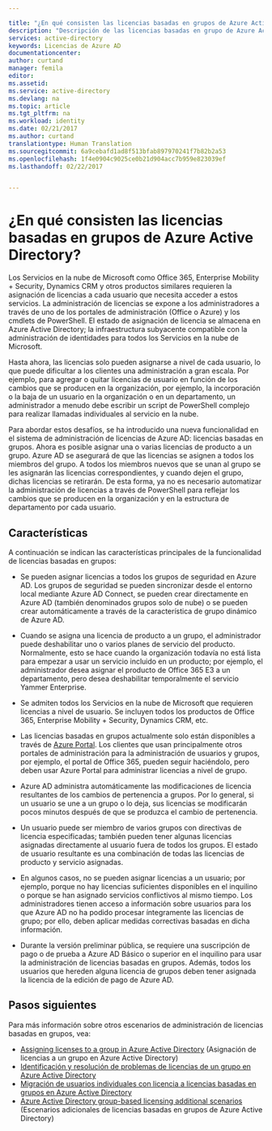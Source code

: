```yaml
---

title: "¿En qué consisten las licencias basadas en grupos de Azure Active Directory? | Microsoft Docs"
description: "Descripción de las licencias basadas en grupo de Azure Active Directory, cómo funcionan, cómo comenzar a usarlas y procedimientos recomendados"
services: active-directory
keywords: Licencias de Azure AD
documentationcenter: 
author: curtand
manager: femila
editor: 
ms.assetid: 
ms.service: active-directory
ms.devlang: na
ms.topic: article
ms.tgt_pltfrm: na
ms.workload: identity
ms.date: 02/21/2017
ms.author: curtand
translationtype: Human Translation
ms.sourcegitcommit: 6a9cebafd1ad8f513bfab897970241f7b82b2a53
ms.openlocfilehash: 1f4e0904c9025ce0b21d904acc7b959e823039ef
ms.lasthandoff: 02/22/2017


---
```


# <a name="what-is-group-based-licensing-in-azure-active-directory"></a>¿En qué consisten las licencias basadas en grupos de Azure Active Directory?

Los Servicios en la nube de Microsoft como Office 365, Enterprise Mobility + Security, Dynamics CRM y otros productos similares requieren la asignación de licencias a cada usuario que necesita acceder a estos servicios. La administración de licencias se expone a los administradores a través de uno de los portales de administración (Office o Azure) y los cmdlets de PowerShell. El estado de asignación de licencia se almacena en Azure Active Directory; la infraestructura subyacente compatible con la administración de identidades para todos los Servicios en la nube de Microsoft.

Hasta ahora, las licencias solo pueden asignarse a nivel de cada usuario, lo que puede dificultar a los clientes una administración a gran escala. Por ejemplo, para agregar o quitar licencias de usuario en función de los cambios que se producen en la organización, por ejemplo, la incorporación o la baja de un usuario en la organización o en un departamento, un administrador a menudo debe escribir un script de PowerShell complejo para realizar llamadas individuales al servicio en la nube.

Para abordar estos desafíos, se ha introducido una nueva funcionalidad en el sistema de administración de licencias de Azure AD: licencias basadas en grupos. Ahora es posible asignar una o varias licencias de producto a un grupo. Azure AD se asegurará de que las licencias se asignen a todos los miembros del grupo. A todos los miembros nuevos que se unan al grupo se les asignarán las licencias correspondientes, y cuando dejen el grupo, dichas licencias se retirarán. De esta forma, ya no es necesario automatizar la administración de licencias a través de PowerShell para reflejar los cambios que se producen en la organización y en la estructura de departamento por cada usuario.

## <a name="features"></a>Características

A continuación se indican las características principales de la funcionalidad de licencias basadas en grupos:

- Se pueden asignar licencias a todos los grupos de seguridad en Azure AD. Los grupos de seguridad se pueden sincronizar desde el entorno local mediante Azure AD Connect, se pueden crear directamente en Azure AD (también denominados grupos solo de nube) o se pueden crear automáticamente a través de la característica de grupo dinámico de Azure AD.

- Cuando se asigna una licencia de producto a un grupo, el administrador puede deshabilitar uno o varios planes de servicio del producto. Normalmente, esto se hace cuando la organización todavía no está lista para empezar a usar un servicio incluido en un producto; por ejemplo, el administrador desea asignar el producto de Office 365 E3 a un departamento, pero desea deshabilitar temporalmente el servicio Yammer Enterprise.

- Se admiten todos los Servicios en la nube de Microsoft que requieren licencias a nivel de usuario. Se incluyen todos los productos de Office 365, Enterprise Mobility + Security, Dynamics CRM, etc.

- Las licencias basadas en grupos actualmente solo están disponibles a través de [Azure Portal](https://portal.azure.com). Los clientes que usan principalmente otros portales de administración para la administración de usuarios y grupos, por ejemplo, el portal de Office 365, pueden seguir haciéndolo, pero deben usar Azure Portal para administrar licencias a nivel de grupo.

- Azure AD administra automáticamente las modificaciones de licencia resultantes de los cambios de pertenencia a grupos. Por lo general, si un usuario se une a un grupo o lo deja, sus licencias se modificarán pocos minutos después de que se produzca el cambio de pertenencia.

- Un usuario puede ser miembro de varios grupos con directivas de licencia especificadas; también pueden tener algunas licencias asignadas directamente al usuario fuera de todos los grupos. El estado de usuario resultante es una combinación de todas las licencias de producto y servicio asignadas.

- En algunos casos, no se pueden asignar licencias a un usuario; por ejemplo, porque no hay licencias suficientes disponibles en el inquilino o porque se han asignado servicios conflictivos al mismo tiempo. Los administradores tienen acceso a información sobre usuarios para los que Azure AD no ha podido procesar íntegramente las licencias de grupo; por ello, deben aplicar medidas correctivas basadas en dicha información.

- Durante la versión preliminar pública, se requiere una suscripción de pago o de prueba a Azure AD Básico o superior en el inquilino para usar la administración de licencias basadas en grupos. Además, todos los usuarios que hereden alguna licencia de grupos deben tener asignada la licencia de la edición de pago de Azure AD.

## <a name="next-steps"></a>Pasos siguientes

Para más información sobre otros escenarios de administración de licencias basadas en grupos, vea:

* [Assigning licenses to a group in Azure Active Directory](active-directory-licensing-group-assignment-azure-portal.md) (Asignación de licencias a un grupo en Azure Active Directory)
* [Identificación y resolución de problemas de licencias de un grupo en Azure Active Directory](active-directory-licensing-group-problem-resolution-azure-portal.md)
* [Migración de usuarios individuales con licencia a licencias basadas en grupos en Azure Active Directory](active-directory-licensing-group-migration-azure-portal.md)
* [Azure Active Directory group-based licensing additional scenarios](active-directory-licensing-group-advanced.md) (Escenarios adicionales de licencias basadas en grupos de Azure Active Directory)

